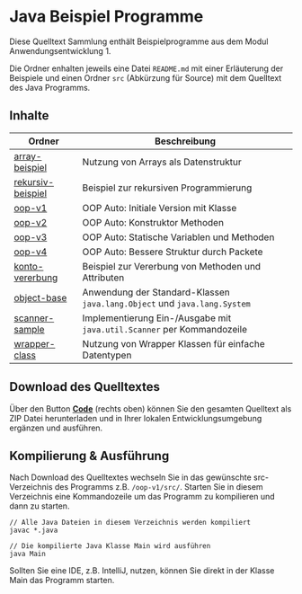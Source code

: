 # Java Beispiel Programme

Diese Quelltext Sammlung enthält Beispielprogramme aus dem Modul Anwendungsentwicklung 1. 

Die Ordner enhalten jeweils eine Datei `README.md` mit einer Erläuterung der Beispiele und einen Ordner `src` 
(Abkürzung für Source) mit dem Quelltext des Java Programms.

## Inhalte
| Ordner                                 | Beschreibung                                                             |
|----------------------------------------|--------------------------------------------------------------------------|
| [array-beispiel](array-beispiel)       | Nutzung von Arrays als Datenstruktur                                     |
| [rekursiv-beispiel](rekursiv-beispiel) | Beispiel zur rekursiven Programmierung                                   |
| [oop-v1](oop-v1)                       | OOP Auto: Initiale Version mit Klasse                                    |
| [oop-v2](oop-v2)                       | OOP Auto: Konstruktor Methoden                                           |
| [oop-v3](oop-v3)                       | OOP Auto: Statische Variablen und Methoden                               |
| [oop-v4](oop-v4)                       | OOP Auto: Bessere Struktur durch Packete                                 |
| [konto-vererbung](konto-vererbung)     | Beispiel zur Vererbung von Methoden und Attributen                       |
| [object-base](object-base)             | Anwendung der Standard-Klassen `java.lang.Object` und `java.lang.System` |
| [scanner-sample](scanner-sample)       | Implementierung Ein-/Ausgabe mit `java.util.Scanner` per Kommandozeile   |
| [wrapper-class](wrapper-class)         | Nutzung von Wrapper Klassen für einfache Datentypen                      |


## Download des Quelltextes
Über den Button [**Code**](https://github.com/philippst/java-dev/archive/refs/heads/main.zip) (rechts oben) können Sie 
den gesamten Quelltext als ZIP Datei herunterladen und in Ihrer lokalen Entwicklungsumgebung ergänzen und ausführen.

## Kompilierung & Ausführung
Nach Download des Quelltextes wechseln Sie in das gewünschte src-Verzeichnis des Programms z.B. `/oop-v1/src/`.
Starten Sie in diesem Verzeichnis eine Kommandozeile um das Programm zu kompilieren und dann zu starten.
```
// Alle Java Dateien in diesem Verzeichnis werden kompiliert
javac *.java 

// Die kompilierte Java Klasse Main wird ausführen
java Main
```
Sollten Sie eine IDE, z.B. IntelliJ, nutzen, können Sie direkt in der Klasse Main das Programm starten.

